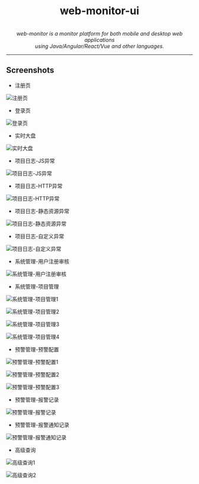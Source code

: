<h1 align="center">web-monitor-ui</h1>

<p align="center">
  <br>
  <i>web-monitor is a monitor platform for both mobile and desktop web applications
    <br> using Java/Angular/React/Vue and other languages.</i>
  <br>
</p>

<hr>

## Screenshots

- 注册页

![注册页](../docs/screenshots/web/01.注册页.png)

- 登录页

![登录页](../docs/screenshots/web/02.登录页.png)

- 实时大盘

![实时大盘](../docs/screenshots/web/03.实时大盘.png)

- 项目日志-JS异常

![项目日志-JS异常](../docs/screenshots/web/04.项目日志-JS异常.png)

- 项目日志-HTTP异常

![项目日志-HTTP异常](../docs/screenshots/web/05.项目日志-HTTP异常.png)

- 项目日志-静态资源异常

![项目日志-静态资源异常](../docs/screenshots/web/06.项目日志-静态资源异常.png)

- 项目日志-自定义异常

![项目日志-自定义异常](../docs/screenshots/web/07.项目日志-自定义异常.png)

- 系统管理-用户注册审核

![系统管理-用户注册审核](../docs/screenshots/web/08.系统管理-用户注册审核.png)

- 系统管理-项目管理

![系统管理-项目管理1](../docs/screenshots/web/09.系统管理-项目管理1.png)

![系统管理-项目管理2](../docs/screenshots/web/10.系统管理-项目管理2.png)

![系统管理-项目管理3](../docs/screenshots/web/11.系统管理-项目管理3.png)

![系统管理-项目管理4](../docs/screenshots/web/12.系统管理-项目管理4.png)

- 预警管理-预警配置

![预警管理-预警配置1](../docs/screenshots/web/13.预警管理-预警配置1.png)

![预警管理-预警配置2](../docs/screenshots/web/14.预警管理-预警配置2.png)

![预警管理-预警配置3](../docs/screenshots/web/15.预警管理-预警配置3.png)

- 预警管理-报警记录

![预警管理-报警记录](../docs/screenshots/web/16.预警管理-报警记录.png)

- 预警管理-报警通知记录

![预警管理-报警通知记录](../docs/screenshots/web/17.预警管理-报警通知记录.png)

- 高级查询

![高级查询1](../docs/screenshots/web/18.高级查询1.png)

![高级查询2](../docs/screenshots/web/19.高级查询2.png)
